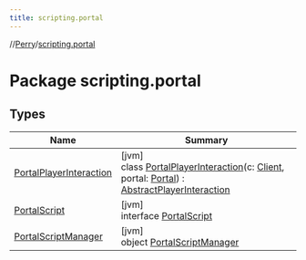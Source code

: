 ```yaml
---
title: scripting.portal
---
```

//[Perry](../../index.html)/[scripting.portal](index.html)



# Package scripting.portal



## Types


| Name | Summary |
|---|---|
| [PortalPlayerInteraction](-portal-player-interaction/index.html) | [jvm]<br>class [PortalPlayerInteraction](-portal-player-interaction/index.html)(c: [Client](../client/-client/index.html), portal: [Portal](../server/-portal/index.html)) : [AbstractPlayerInteraction](../scripting/-abstract-player-interaction/index.html) |
| [PortalScript](-portal-script/index.html) | [jvm]<br>interface [PortalScript](-portal-script/index.html) |
| [PortalScriptManager](-portal-script-manager/index.html) | [jvm]<br>object [PortalScriptManager](-portal-script-manager/index.html) |

